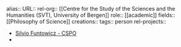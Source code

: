 alias::
URL::
rel-org:: [[Centre for the Study of the Sciences and the Humanities (SVT), University of Bergen]]
role:: [[academic]]
fields:: [[Philosophy of Science]]
creations::
tags:: person
rel-projects::

- [Silvio Funtowicz - CSPO](https://cspo.org/people/silvio-funtowicz/)
-
